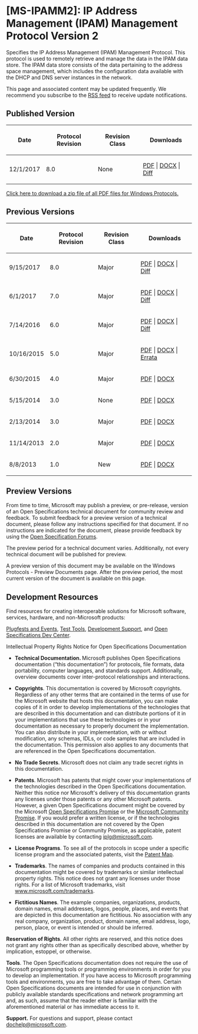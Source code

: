 <html dir="LTR" xmlns:mshelp="http://msdn.microsoft.com/mshelp" xmlns:ddue="http://ddue.schemas.microsoft.com/authoring/2003/5" xmlns:xlink="http://www.w3.org/1999/xlink" xmlns:tool="http://www.microsoft.com/tooltip">
 <body>
 <div id="header">
 <h1 class="heading">[MS-IPAMM2]: IP Address Management (IPAM) Management Protocol Version 2</h1>
 </div>
 <div id="mainSection">
 <div id="mainBody">
 <div id="allHistory" class="saveHistory"></div>
 <div id="sectionSection0" class="section" name="collapseableSection">
 <p>Specifies the IP Address Management (IPAM) Management
Protocol. This protocol is used to remotely retrieve and manage the data in the
IPAM data store. The IPAM data store consists of the data pertaining to the
address space management, which includes the configuration data available with
the DHCP and DNS server instances in the network.</p>

<p><span>This page and associated content may be
updated frequently. We recommend you subscribe to the </span><a href="https://winprotocoldoc.blob.core.windows.net/productionwindowsarchives/MS-IPAMM2/%5bMS-IPAMM2%5d.rss"><span>RSS feed</span></a><span> to receive update notifications.</span></p>

<h2>Published Version</h2>

<table>
 <thead>
 <tr>
 <th>
 <p>Date</p>
 </th>
 <th>
 <p>Protocol Revision</p>
 </th>
 <th>
 <p>Revision Class</p>
 </th>
 <th>
 <p>Downloads</p>
 </th>
 </tr>
 </thead>
 <tr>
 <td>
 <p>12/1/2017</p>
 </td>
 <td>
 <p>8.0</p>
 </td>
 <td>
 <p>None</p>
 </td>
 <td>
 <p><a href="https://winprotocoldoc.blob.core.windows.net/productionwindowsarchives/MS-IPAMM2/%5bMS-IPAMM2%5d.pdf">PDF</a>
 | <a href="https://winprotocoldoc.blob.core.windows.net/productionwindowsarchives/MS-IPAMM2/%5bMS-IPAMM2%5d-171201.docx">DOCX</a>
 | <a href="https://winprotocoldoc.blob.core.windows.net/productionwindowsarchives/MS-IPAMM2/%5bMS-IPAMM2%5d-171201-diff.pdf">Diff</a></p>
 </td>
 </tr>
</table>

<p><a href="https://winprotocoldoc.blob.core.windows.net/productionwindowsarchives/Windows_Protocols.zip">Click
here to download a zip file of all PDF files for Windows Protocols.</a></p>

<h2>Previous Versions</h2>

<table>
 <thead>
 <tr>
 <th>
 <p>Date</p>
 </th>
 <th>
 <p>Protocol Revision</p>
 </th>
 <th>
 <p>Revision Class</p>
 </th>
 <th>
 <p>Downloads</p>
 </th>
 </tr>
 </thead>
 <tr>
 <td>
 <p>9/15/2017</p>
 </td>
 <td>
 <p>8.0</p>
 </td>
 <td>
 <p>Major</p>
 </td>
 <td>
 <p><a href="https://winprotocoldoc.blob.core.windows.net/productionwindowsarchives/MS-IPAMM2/%5bMS-IPAMM2%5d-170915.pdf">PDF</a>
 | <a href="https://winprotocoldoc.blob.core.windows.net/productionwindowsarchives/MS-IPAMM2/%5bMS-IPAMM2%5d-170915.docx">DOCX</a>
 | <a href="https://winprotocoldoc.blob.core.windows.net/productionwindowsarchives/MS-IPAMM2/%5bMS-IPAMM2%5d-170915-diff.pdf">Diff</a></p>
 </td>
 </tr>
 <tr>
 <td>
 <p>6/1/2017</p>
 </td>
 <td>
 <p>7.0</p>
 </td>
 <td>
 <p>Major</p>
 </td>
 <td>
 <p><a href="https://winprotocoldoc.blob.core.windows.net/productionwindowsarchives/MS-IPAMM2/%5bMS-IPAMM2%5d-170601.pdf">PDF</a>
 | <a href="https://winprotocoldoc.blob.core.windows.net/productionwindowsarchives/MS-IPAMM2/%5bMS-IPAMM2%5d-170601.docx">DOCX</a>
 | <a href="https://winprotocoldoc.blob.core.windows.net/productionwindowsarchives/MS-IPAMM2/%5bMS-IPAMM2%5d-170601-diff.pdf">Diff</a></p>
 </td>
 </tr>
 <tr>
 <td>
 <p>7/14/2016</p>
 </td>
 <td>
 <p>6.0</p>
 </td>
 <td>
 <p>Major</p>
 </td>
 <td>
 <p><a href="https://winprotocoldoc.blob.core.windows.net/productionwindowsarchives/MS-IPAMM2/%5bMS-IPAMM2%5d-160714.pdf">PDF</a>
 | <a href="https://winprotocoldoc.blob.core.windows.net/productionwindowsarchives/MS-IPAMM2/%5bMS-IPAMM2%5d-160714.docx">DOCX</a>
 | <a href="https://winprotocoldoc.blob.core.windows.net/productionwindowsarchives/MS-IPAMM2/%5bMS-IPAMM2%5d-160714-diff.pdf">Diff</a></p>
 </td>
 </tr>
 <tr>
 <td>
 <p>10/16/2015</p>
 </td>
 <td>
 <p>5.0</p>
 </td>
 <td>
 <p>Major</p>
 </td>
 <td>
 <p><a href="https://winprotocoldoc.blob.core.windows.net/productionwindowsarchives/MS-IPAMM2/%5bMS-IPAMM2%5d-151016.pdf">PDF</a>
 | <a href="https://winprotocoldoc.blob.core.windows.net/productionwindowsarchives/MS-IPAMM2/%5bMS-IPAMM2%5d-151016.docx">DOCX</a>
 | <a href="https://winprotocoldoc.blob.core.windows.net/productionwindowsarchives/MS-IPAMM2/%5bMS-IPAMM2%5d-151016-errata.pdf">Errata</a></p>
 </td>
 </tr>
 <tr>
 <td>
 <p>6/30/2015</p>
 </td>
 <td>
 <p>4.0</p>
 </td>
 <td>
 <p>Major</p>
 </td>
 <td>
 <p><a href="https://winprotocoldoc.blob.core.windows.net/productionwindowsarchives/MS-IPAMM2/%5bMS-IPAMM2%5d-150630.pdf">PDF</a>
 | <a href="https://winprotocoldoc.blob.core.windows.net/productionwindowsarchives/MS-IPAMM2/%5bMS-IPAMM2%5d-150630.docx">DOCX</a></p>
 </td>
 </tr>
 <tr>
 <td>
 <p>5/15/2014</p>
 </td>
 <td>
 <p>3.0</p>
 </td>
 <td>
 <p>None</p>
 </td>
 <td>
 <p><a href="https://winprotocoldoc.blob.core.windows.net/productionwindowsarchives/MS-IPAMM2/%5bMS-IPAMM2%5d-140515.pdf">PDF</a>
 | <a href="https://winprotocoldoc.blob.core.windows.net/productionwindowsarchives/MS-IPAMM2/%5bMS-IPAMM2%5d-140515.doc">DOCX</a></p>
 </td>
 </tr>
 <tr>
 <td>
 <p>2/13/2014</p>
 </td>
 <td>
 <p>3.0</p>
 </td>
 <td>
 <p>Major</p>
 </td>
 <td>
 <p><a href="https://winprotocoldoc.blob.core.windows.net/productionwindowsarchives/MS-IPAMM2/%5bMS-IPAMM2%5d-140213.pdf">PDF</a>
 | <a href="https://winprotocoldoc.blob.core.windows.net/productionwindowsarchives/MS-IPAMM2/%5bMS-IPAMM2%5d-140213.doc">DOCX</a></p>
 </td>
 </tr>
 <tr>
 <td>
 <p>11/14/2013</p>
 </td>
 <td>
 <p>2.0</p>
 </td>
 <td>
 <p>Major</p>
 </td>
 <td>
 <p><a href="https://winprotocoldoc.blob.core.windows.net/productionwindowsarchives/MS-IPAMM2/%5bMS-IPAMM2%5d-131114.pdf">PDF</a>
 | <a href="https://winprotocoldoc.blob.core.windows.net/productionwindowsarchives/MS-IPAMM2/%5bMS-IPAMM2%5d-131114.doc">DOCX</a></p>
 </td>
 </tr>
 <tr>
 <td>
 <p>8/8/2013</p>
 </td>
 <td>
 <p>1.0</p>
 </td>
 <td>
 <p>New</p>
 </td>
 <td>
 <p><a href="https://winprotocoldoc.blob.core.windows.net/productionwindowsarchives/MS-IPAMM2/%5bMS-IPAMM2%5d-130808.pdf">PDF</a>
 | <a href="https://winprotocoldoc.blob.core.windows.net/productionwindowsarchives/MS-IPAMM2/%5bMS-IPAMM2%5d-130808.doc">DOCX</a></p>
 </td>
 </tr>
</table>

<h2>Preview Versions</h2>

<p><a id="PreviewSpecs"></a>From time to time, Microsoft may
publish a preview, or pre-release, version of an Open Specifications technical
document for community review and feedback. To submit feedback for a preview
version of a technical document, please follow any instructions specified for
that document. If no instructions are indicated for the document, please
provide feedback by using the <a href="http://social.msdn.microsoft.com/Forums/en-US/category/openspecifications">Open
Specification Forums</a>.</p>

<p>The preview period for a technical document varies.
Additionally, not every technical document will be published for preview.</p>

<p><span>A preview version of this document may be
available on the </span><mshelp:link keywords="8a9c667b-2825-46a8-8066-a80681233c33" tabindex="0"><span>Windows Protocols - Preview Documents</span></mshelp:link><span> page.
After the preview period, the most current version of the document is available
on this page.</span></p>

<h2>Development Resources</h2>

<p>Find
resources for creating interoperable solutions for Microsoft software,
services, hardware, and non-Microsoft products: </p>

<p><a href="https://msdn.microsoft.com/en-us/openspecifications/dn750988">Plugfests
and Events</a>, <a href="https://msdn.microsoft.com/en-us/openspecifications/dn750986">Test Tools</a>,
<a href="https://msdn.microsoft.com/en-us/openspecifications/cc816063">Development
Support</a>, and <a href="https://msdn.microsoft.com/en-us/openspecifications">Open Specifications
Dev Center</a>.</p>

<p>Intellectual
Property Rights Notice for Open Specifications Documentation</p>

<ul><li><p><span><span> 
</span></span><b>Technical Documentation. </b>Microsoft publishes Open
Specifications documentation (“this documentation”) for protocols, file
formats, data portability, computer languages, and standards support.
Additionally, overview documents cover inter-protocol relationships and
interactions. </p>

</li><li><p><span><span> 
</span></span><b>Copyrights</b>. This documentation is covered by Microsoft
copyrights. Regardless of any other terms that are contained in the terms of
use for the Microsoft website that hosts this documentation, you can make
copies of it in order to develop implementations of the technologies that are
described in this documentation and can distribute portions of it in your
implementations that use these technologies or in your documentation as
necessary to properly document the implementation. You can also distribute in
your implementation, with or without modification, any schemas, IDLs, or code
samples that are included in the documentation. This permission also applies to
any documents that are referenced in the Open Specifications documentation. </p>

</li><li><p><span><span> 
</span></span><b>No Trade Secrets</b>. Microsoft does not claim any trade
secret rights in this documentation. </p>

</li><li><p><span><span> 
</span></span><b>Patents</b>. Microsoft has patents that might cover your
implementations of the technologies described in the Open Specifications
documentation. Neither this notice nor Microsoft's delivery of this
documentation grants any licenses under those patents or any other Microsoft
patents. However, a given Open Specifications document might be covered by the
Microsoft <a href="http://go.microsoft.com/fwlink/?LinkId=214445">Open
Specifications Promise</a> or the <a href="http://go.microsoft.com/fwlink/?LinkId=214448">Microsoft Community
Promise</a>. If you would prefer a written license, or if the technologies
described in this documentation are not covered by the Open Specifications
Promise or Community Promise, as applicable, patent licenses are available by
contacting <a href="mailto:iplg@microsoft.com">iplg@microsoft.com</a>. </p>

</li><li><p><span><span> 
</span></span><b>License Programs</b>. To see all of the protocols in scope
under a specific license program and the associated patents, visit the <a href="https://msdn.microsoft.com/en-us/openspecifications/dn750984">Patent Map</a>.
</p>

</li><li><p><span><span> 
</span></span><b>Trademarks</b>. The names of companies and products contained
in this documentation might be covered by trademarks or similar intellectual
property rights. This notice does not grant any licenses under those rights.
For a list of Microsoft trademarks, visit <a href="http://www.microsoft.com/trademarks">www.microsoft.com/trademarks</a>. </p>

</li><li><p><span><span> 
</span></span><b>Fictitious Names</b>. The example companies, organizations,
products, domain names, email addresses, logos, people, places, and events that
are depicted in this documentation are fictitious. No association with any real
company, organization, product, domain name, email address, logo, person,
place, or event is intended or should be inferred.</p>

</li></ul><p><b>Reservation of Rights</b>. All other
rights are reserved, and this notice does not grant any rights other than as
specifically described above, whether by implication, estoppel, or otherwise. </p>

<p><b>Tools</b>.
The Open Specifications documentation does not require the use of Microsoft
programming tools or programming environments in order for you to develop an
implementation. If you have access to Microsoft programming tools and
environments, you are free to take advantage of them. Certain Open
Specifications documents are intended for use in conjunction with publicly
available standards specifications and network programming art and, as such,
assume that the reader either is familiar with the aforementioned material or
has immediate access to it.</p>

<p><b>Support.</b>
For questions and support, please contact <a href="mailto:dochelp@microsoft.com">dochelp@microsoft.com</a>.
</p>


 </div>
 </div>
 </div>
 </body>
</html>